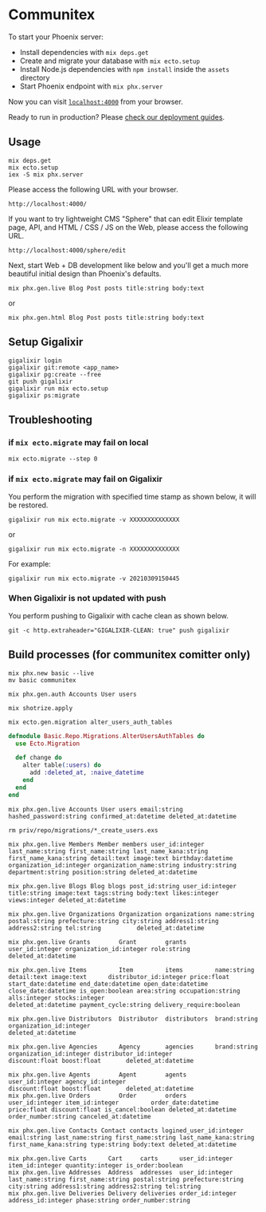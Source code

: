 # Communitex

To start your Phoenix server:

  * Install dependencies with `mix deps.get`
  * Create and migrate your database with `mix ecto.setup`
  * Install Node.js dependencies with `npm install` inside the `assets` directory
  * Start Phoenix endpoint with `mix phx.server`

Now you can visit [`localhost:4000`](http://localhost:4000) from your browser.

Ready to run in production? Please [check our deployment guides](https://hexdocs.pm/phoenix/deployment.html).

## Usage

```
mix deps.get
mix ecto.setup
iex -S mix phx.server
```

Please access the following URL with your browser.

```
http://localhost:4000/
```

If you want to try lightweight CMS "Sphere" that can edit Elixir template page, API, and HTML / CSS / JS on the Web, please access the following URL.

```
http://localhost:4000/sphere/edit
```

Next, start Web + DB development like below and you'll get a much more beautiful initial design than Phoenix's defaults.

```
mix phx.gen.live Blog Post posts title:string body:text
```

or

```
mix phx.gen.html Blog Post posts title:string body:text
```

## Setup Gigalixir

```
gigalixir login
gigalixir git:remote <app_name>
gigalixir pg:create --free
git push gigalixir
gigalixir run mix ecto.setup
gigalixir ps:migrate
```

## Troubleshooting

### if ``mix ecto.migrate`` may fail on local

```
mix ecto.migrate --step 0
```

### if ``mix ecto.migrate`` may fail on Gigalixir

You perform the migration with specified time stamp as shown below, it will be restored.

```
gigalixir run mix ecto.migrate -v XXXXXXXXXXXXXX
```

or

```
gigalixir run mix ecto.migrate -n XXXXXXXXXXXXXX
```

For example:

```
gigalixir run mix ecto.migrate -v 20210309150445
```

### When Gigalixir is not updated with push

You perform pushing to Gigalixir with cache clean as shown below.

```
git -c http.extraheader="GIGALIXIR-CLEAN: true" push gigalixir
```

## Build processes (for communitex comitter only)

```
mix phx.new basic --live
mv basic communitex
```

```
mix phx.gen.auth Accounts User users

mix shotrize.apply
```

```
mix ecto.gen.migration alter_users_auth_tables
```

```elixir:20210714094501_alter_users_auth_tables.exs
defmodule Basic.Repo.Migrations.AlterUsersAuthTables do
  use Ecto.Migration

  def change do
    alter table(:users) do
      add :deleted_at, :naive_datetime
    end
  end
end
```

```
mix phx.gen.live Accounts User users email:string hashed_password:string confirmed_at:datetime deleted_at:datetime
```

```
rm priv/repo/migrations/*_create_users.exs
```

```
mix phx.gen.live Members Member members user_id:integer last_name:string first_name:string last_name_kana:string first_name_kana:string detail:text image:text birthday:datetime organization_id:integer organization_name:string industry:string department:string position:string deleted_at:datetime
```

```
mix phx.gen.live Blogs Blog blogs post_id:string user_id:integer title:string image:text tags:string body:text likes:integer views:integer deleted_at:datetime
```

```
mix phx.gen.live Organizations Organization organizations name:string postal:string prefecture:string city:string address1:string address2:string tel:string          deleted_at:datetime

mix phx.gen.live Grants        Grant        grants        user_id:integer organization_id:integer role:string                                                         deleted_at:datetime

mix phx.gen.live Items         Item         items         name:string detail:text image:text      distributor_id:integer price:float start_date:datetime end_date:datetime open_date:datetime close_date:datetime is_open:boolean area:string occupation:string alls:integer stocks:integer                                                                         deleted_at:datetime payment_cycle:string delivery_require:boolean

mix phx.gen.live Distributors  Distributor  distributors  brand:string    organization_id:integer                                                                     deleted_at:datetime

mix phx.gen.live Agencies      Agency       agencies      brand:string    organization_id:integer distributor_id:integer             discount:float boost:float       deleted_at:datetime

mix phx.gen.live Agents        Agent        agents        user_id:integer agency_id:integer                                          discount:float boost:float       deleted_at:datetime
mix phx.gen.live Orders        Order        orders        user_id:integer item_id:integer         order_date:datetime        price:float discount:float is_cancel:boolean deleted_at:datetime order_number:string canceled_at:datetime
```

```
mix phx.gen.live Contacts Contact contacts logined_user_id:integer email:string last_name:string first_name:string last_name_kana:string first_name_kana:string type:string body:text deleted_at:datetime
```

```
mix phx.gen.live Carts      Cart     carts      user_id:integer item_id:integer quantity:integer is_order:boolean
mix phx.gen.live Addresses  Address  addresses  user_id:integer last_name:string first_name:string postal:string prefecture:string city:string address1:string address2:string tel:string
mix phx.gen.live Deliveries Delivery deliveries order_id:integer address_id:integer phase:string order_number:string
```
